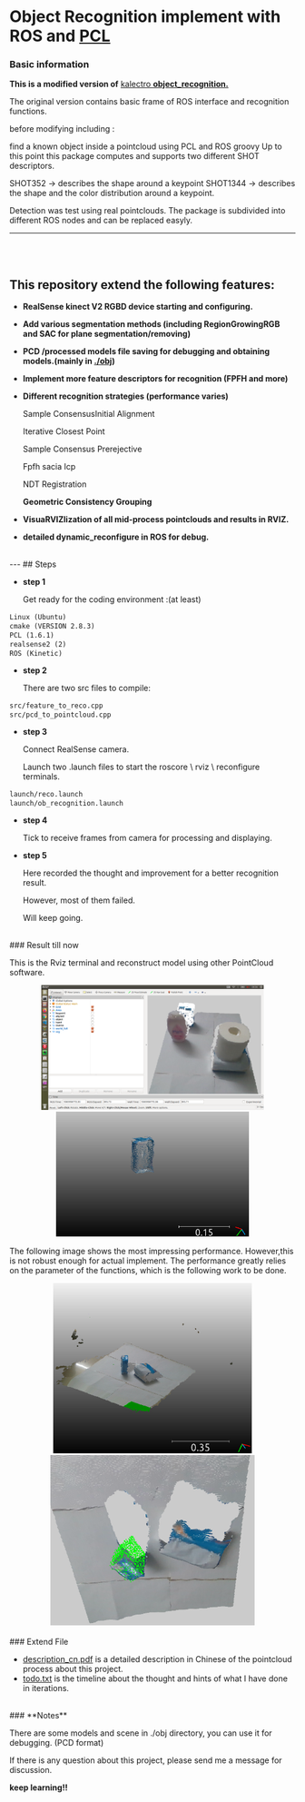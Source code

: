 # Object Recognition implement with ROS and [PCL](https://pointcloudlibrary.github.io/documentation/)

### Basic information

**This is a modified version of**  [kalectro  **object_recognition.**](https://github.com/kalectro/object_recognition)

The original version contains basic frame of ROS interface and recognition functions.

before modifying including :

find a known object inside a pointcloud using PCL and ROS groovy
Up to this point this package computes and supports two different SHOT descriptors.

SHOT352 -> describes the shape around a keypoint
SHOT1344 -> describes the shape and the color distribution around a keypoint.

Detection was test using real pointclouds.
The package is subdivided into different ROS nodes and can be replaced easyly. 

---
<br /><br />

##  This repository extend the following features:

* **RealSense kinect V2  RGBD device starting and configuring.**

* **Add various segmentation methods (including RegionGrowingRGB and SAC for plane segmentation/removing)**
* **PCD /processed models file saving for debugging and obtaining models.(mainly in [./obj](./obj))**

* **Implement more feature descriptors for recognition (FPFH and more)<need debug>**

* **Different recognition strategies (performance varies)**

   Sample ConsensusInitial Alignment

  Iterative Closest Point

  Sample Consensus Prerejective

  Fpfh sacia Icp

  NDT Registration

  **Geometric Consistency Grouping**

* **VisuaRVIZlization of all mid-process pointclouds and results in RVIZ.**

* **detailed dynamic_reconfigure in ROS for debug.**
<br />
---
## Steps 

* **step 1**

  Get ready for the coding environment :(at least)

```
Linux (Ubuntu)
cmake (VERSION 2.8.3)
PCL (1.6.1)
realsense2 (2)
ROS (Kinetic)
```

* **step 2**

  There are two src files to compile:

```
src/feature_to_reco.cpp
src/pcd_to_pointcloud.cpp
```

* **step 3**

  Connect RealSense camera.

  Launch two .launch files to start the roscore \ rviz \ reconfigure terminals.

```
launch/reco.launch
launch/ob_recognition.launch
```

* **step 4**

  Tick to receive frames from camera for processing and displaying.



* **step 5**

  Here recorded the thought and improvement for a better recognition result.

  However, most of them failed.

  Will keep going.

  
<br />
### Result till now

This is the Rviz terminal and reconstruct model using other PointCloud software.

<div align="center"> <img src="./PNG/mid.png" height="220" /><img src="./PNG/model.png" height="220" /></div>


The following image shows the most impressing performance. However,this is not robust enough for actual implement. The performance greatly relies on  the parameter of the functions, which is the following work to be done.

<div align="center"> <img src="./PNG/scene.png" height="300" />
    <img src="./PNG/reconstruct.png" height="300" /></div>


<br />
### Extend File

* [description_cn.pdf](./description_cn.pdf)  is a detailed description in Chinese of the pointcloud process about this project.
* [todo.txt](./todo.txt)  is the timeline about the thought and hints of what I have done in iterations.


<br />
### **Notes**

There are some models and scene in ./obj directory, you can use it for debugging. (PCD format)

If there is any question about this project, please send me a message for discussion.

**keep learning!!**



